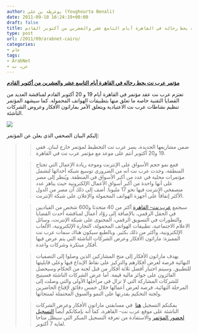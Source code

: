```yaml
---
author: يوغرطة بن علي (Youghourta Benali)
date: 2011-09-10 16:24:19+00:00
draft: false
title: مؤتمر عرب نت يحط رحاله في القاهرة أيام التاسع عشر والعشرين من أكتوبر القادم
type: post
url: /2011/09/arabnet-cairo/
categories:
- عام
tags:
- ArabNet
- عرب نت
---
```


[**مؤتمر عرب نت يحط رحاله في القاهرة أيام التاسع عشر والعشرين من أكتوبر القادم**](https://www.it-scoop.com/2011/09/arabnet-cairo/)




تعتزم عرب نت عقد مؤتمر في القاهرة أيام 19 و 20 أكتوبر القادم لمناقشة العديد من القضايا التقنية خاصة ما تعلق منها بتطبيقات الهواتف المحمولة. كما سيشهد المؤتمر تنظيم نشاطات عرب نت الاعتيادية ويتعلق الأمر بماراثون الأفكار وعروض الشركات الناشئة.




[![](http://arabnet.me/site_media/content_media/images/arabnet-logo.png)
](https://www.it-scoop.com/2011/09/arabnet-cairo/)




إليكم البيان الصحفي الذي يعلن عن المؤتمر:




<!-- more -->





<blockquote>

> 
> ضمن مشاريعها الجديدة، يسر عرب نت التخطيط لمؤتمر خارج لبنان. ففي 19 و20 أكتوبر أنتم على موعد مع مؤتمر عرب نت في القاهرة.
> 
> 

> 
> فمع نمو حجم الأسواق على الإنترنت وموجة ريادة الإعمال التي تجتاح المنطقة، وجدت عرب نت أنه من الضروري توسيع شبكة أحداثها لتشمل مؤتمرات محلية في عدد من أكبر الأسواق في المنطقة. ويُنظر إلى مصر على أنها واحدة من أكبر أسواق الأعمال الإلكترونية حيث يناهز عدد متصفحي الإنترنت فيها نحو 17 مليونا. أضف إلى ذلك أن مصر من الدول الأكثر إنفاقاً على أجهزة الهواتف المحمولة والإعلان على شبكة الإنترنت.
> 
> 

> 
> سيجمع [عرب نت- القاهرة](http://arabnet.me/conference/cairo/) أكثر من 40 متحدثا و600 شخص من القياديين في الحقل الرقمي، بالإضافة إلى روّاد أعمال لمناقشة أحدث القضايا والتطورات في التسويق الرقمي، المحتوى على شبكة الإنترنت، وسائل الاعلام الاجتماعية، تطبيقات الهواتف المحمولة، التجارة الإلكترونية، الألعاب الإلكترونية، وأكثر من ذلك بكثير. وبالطبع سيكون هناك سمات عرب نت المميزة: ماراثون الأفكار وعرض الشركات الناشئة التي يتم عرض فيها أفكار مبتكرة وشركات واعدة.
> 
> 

> 
> يهدف ماراتون الأفكار إلى منح المشاركين الذين وصلوا إلى التصفيات النهائية فرصة لعرض أفكارهم والتركيز على نقاط الإبداع فيها وعلى قابليتها للتطبيق. وسيتم اختيار أفضل ثلاثة أفكار من قبل لجنة من الحكام وسيحصل الفائزون على جوائز مالية قيمة. أما عرض الشركات الناشئة فسيتيح للشركات المشاركة التي لا تزال في مراحلها الأولى والتي وصلت إلى المرحلة النهائية، فرصة لعرض أعمالها خلال خمس دقائق لإقناع الحاضرين ولجنة التحكيم بقدرتها على النمو والسوق المحتملة لمنتجاتها.
> 
> 

> 
> يمكنكم التسجيل [هنا](http://arabnet.me/conference/cairo/entrepreneurs/)  في مسابقتي ماراتون الأفكار وعرض الشركات الناشئة على موقع عرب نت- القاهرة، كما أنه بإمكانكم أيضاً [التسجيل لحضور المؤتمر](http://arabnet.me/conference/cairo/register/) والاستفادة من تعرفة التسجيل المبكر التي سيظل متاحا لغاية 7 أكتوبر.
> 
> 
</blockquote>
